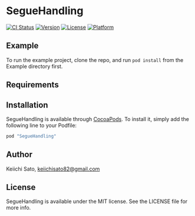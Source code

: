 # SegueHandling

[![CI Status](http://img.shields.io/travis/k-san/SegueHandling.svg?style=flat)](https://travis-ci.org/k-san/SegueHandling)
[![Version](https://img.shields.io/cocoapods/v/SegueHandling.svg?style=flat)](http://cocoapods.org/pods/SegueHandling)
[![License](https://img.shields.io/cocoapods/l/SegueHandling.svg?style=flat)](http://cocoapods.org/pods/SegueHandling)
[![Platform](https://img.shields.io/cocoapods/p/SegueHandling.svg?style=flat)](http://cocoapods.org/pods/SegueHandling)

## Example

To run the example project, clone the repo, and run `pod install` from the Example directory first.

## Requirements

## Installation

SegueHandling is available through [CocoaPods](http://cocoapods.org). To install
it, simply add the following line to your Podfile:

```ruby
pod "SegueHandling"
```

## Author

Keiichi Sato, keiichisato82@gmail.com

## License

SegueHandling is available under the MIT license. See the LICENSE file for more info.
